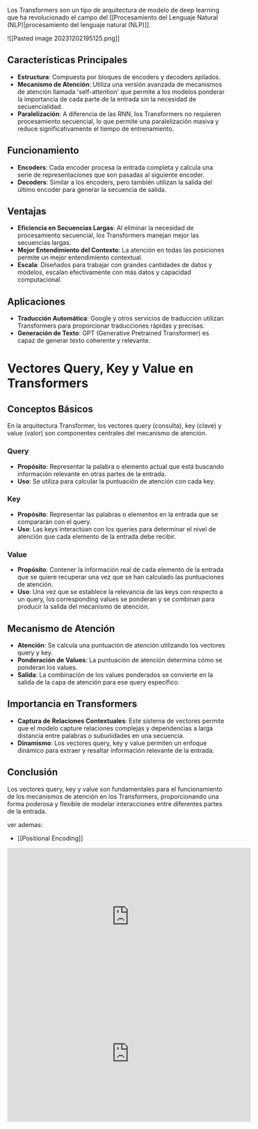 
Los Transformers son un tipo de arquitectura de modelo de deep learning que ha revolucionado el campo del [[Procesamiento del Lenguaje Natural (NLP)|procesamiento del lenguaje natural (NLP)]].

![[Pasted image 20231202195125.png]]
## Características Principales
- **Estructura**: Compuesta por bloques de encoders y decoders apilados.
- **Mecanismo de Atención**: Utiliza una versión avanzada de mecanismos de atención llamada 'self-attention' que permite a los modelos ponderar la importancia de cada parte de la entrada sin la necesidad de secuencialidad.
- **Paralelización**: A diferencia de las RNN, los Transformers no requieren procesamiento secuencial, lo que permite una paralelización masiva y reduce significativamente el tiempo de entrenamiento.

## Funcionamiento
- **Encoders**: Cada encoder procesa la entrada completa y calcula una serie de representaciones que son pasadas al siguiente encoder.
- **Decoders**: Similar a los encoders, pero también utilizan la salida del último encoder para generar la secuencia de salida.

## Ventajas
- **Eficiencia en Secuencias Largas**: Al eliminar la necesidad de procesamiento secuencial, los Transformers manejan mejor las secuencias largas.
- **Mejor Entendimiento del Contexto**: La atención en todas las posiciones permite un mejor entendimiento contextual.
- **Escala**: Diseñados para trabajar con grandes cantidades de datos y modelos, escalan efectivamente con más datos y capacidad computacional.

## Aplicaciones
- **Traducción Automática**: Google y otros servicios de traducción utilizan Transformers para proporcionar traducciones rápidas y precisas.
- **Generación de Texto**: GPT (Generative Pretrained Transformer) es capaz de generar texto coherente y relevante.



# Vectores Query, Key y Value en Transformers

## Conceptos Básicos
En la arquitectura Transformer, los vectores query (consulta), key (clave) y value (valor) son componentes centrales del mecanismo de atención.

### Query
- **Propósito**: Representar la palabra o elemento actual que está buscando información relevante en otras partes de la entrada.
- **Uso**: Se utiliza para calcular la puntuación de atención con cada key.

### Key
- **Propósito**: Representar las palabras o elementos en la entrada que se compararán con el query.
- **Uso**: Las keys interactúan con los queries para determinar el nivel de atención que cada elemento de la entrada debe recibir.

### Value
- **Propósito**: Contener la información real de cada elemento de la entrada que se quiere recuperar una vez que se han calculado las puntuaciones de atención.
- **Uso**: Una vez que se establece la relevancia de las keys con respecto a un query, los corresponding values se ponderan y se combinan para producir la salida del mecanismo de atención.

## Mecanismo de Atención
- **Atención**: Se calcula una puntuación de atención utilizando los vectores query y key. 
- **Ponderación de Values**: La puntuación de atención determina cómo se ponderan los values.
- **Salida**: La combinación de los values ponderados se convierte en la salida de la capa de atención para ese query específico.

## Importancia en Transformers
- **Captura de Relaciones Contextuales**: Este sistema de vectores permite que el modelo capture relaciones complejas y dependencias a larga distancia entre palabras o subunidades en una secuencia.
- **Dinamismo**: Los vectores query, key y value permiten un enfoque dinámico para extraer y resaltar información relevante de la entrada.

## Conclusión
Los vectores query, key y value son fundamentales para el funcionamiento de los mecanismos de atención en los Transformers, proporcionando una forma poderosa y flexible de modelar interacciones entre diferentes partes de la entrada.




ver ademas:
- [[Positional Encoding]]


<iframe width="560" height="315" src="https://www.youtube.com/embed/aL-EmKuB078?si=0ogLWCOCQ9kSaenr" title="YouTube video player" frameborder="0" allow="accelerometer; autoplay; clipboard-write; encrypted-media; gyroscope; picture-in-picture; web-share" allowfullscreen></iframe>

<iframe width="560" height="315" src="https://www.youtube.com/embed/xi94v_jl26U?si=6Aa0rqd8NQkyXcMF" title="YouTube video player" frameborder="0" allow="accelerometer; autoplay; clipboard-write; encrypted-media; gyroscope; picture-in-picture; web-share" allowfullscreen></iframe>
